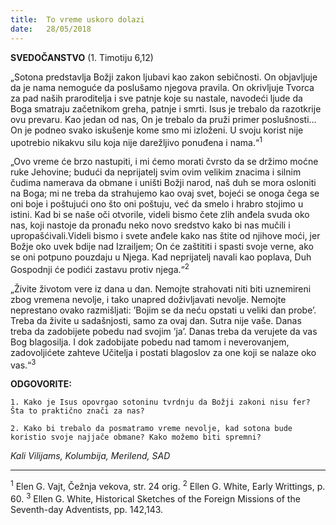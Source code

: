 ```yaml
---
title:  To vreme uskoro dolazi
date:   28/05/2018
---
```


**SVEDOČANSTVO** (1. Timotiju 6,12)

„Sotona predstavlja Božji zakon ljubavi kao zakon sebičnosti. On objavljuje da je nama nemoguće da poslušamo njegova pravila. On okrivljuje Tvorca za pad naših praroditelja i sve patnje koje su nastale, navodeći ljude da Boga smatraju začetnikom  greha, patnje i smrti. Isus je trebalo da razotkrije ovu prevaru. Kao jedan od nas, On je trebalo da pruži primer poslušnosti... On je podneo svako iskušenje kome smo mi izloženi. U svoju korist nije upotrebio nikakvu silu koja nije darežljivo ponuđena i nama.“<sup>1</sup>

„Ovo vreme će brzo nastupiti, i mi ćemo morati čvrsto da se držimo moćne ruke Jehovine; budući da neprijatelj svim ovim velikim znacima i silnim čudima namerava da obmane i uništi Božji narod, naš duh se mora osloniti na Boga; mi ne treba da strahujemo kao ovaj svet, bojeći se onoga čega se oni boje i poštujući ono što oni poštuju, već da smelo i hrabro stojimo u istini. Kad bi se naše oči otvorile, videli bismo čete zlih anđela svuda oko nas, koji nastoje da pronađu neko novo sredstvo kako bi nas mučili i upropašćivali.Videli bismo i svete anđele kako nas štite od njihove moći, jer Božje oko uvek bdije nad Izrailjem; On će zaštititi i spasti svoje verne, ako se oni potpuno pouzdaju u Njega. Kad neprijatelj navali kao poplava, Duh Gospodnji će podići zastavu protiv njega.“<sup>2</sup>

„Živite životom vere iz dana u dan. Nemojte strahovati niti biti uznemireni zbog vremena nevolje, i tako unapred doživljavati nevolje. Nemojte neprestano ovako razmišljati: ’Bojim se da neću opstati u veliki dan probe’. Treba da živite u sadašnjosti, samo za ovaj dan. Sutra nije vaše. Danas treba da zadobijete pobedu nad svojim ’ja’. Danas treba da verujete da vas Bog blagosilja. I dok zadobijate pobedu nad tamom i neverovanjem, zadovoljićete zahteve Učitelja i postati blagoslov za one koji se nalaze oko vas.“<sup>3</sup>

**ODGOVORITE:**

`1. Kako je Isus opovrgao sotoninu tvrdnju da Božji zakoni nisu fer? Šta to praktično znači za nas?`

`2. Kako bi trebalo da posmatramo vreme nevolje, kad sotona bude koristio svoje najjače obmane? Kako možemo biti spremni?`

*Kali Vilijams, Kolumbija, Merilend, SAD*
__________

<sup>1</sup> Elen G. Vajt, Čežnja vekova, str. 24 orig.
<sup>2</sup> Ellen G. White, Early Writtings, p. 60.
<sup>3</sup> Ellen G. White, Historical Sketches of the Foreign Missions of the Seventh-day Adventists, pp. 142,143.
